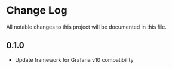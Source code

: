 # Change Log

All notable changes to this project will be documented in this file.

## 0.1.0

- Update framework for Grafana v10 compatibility